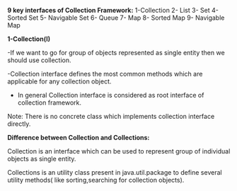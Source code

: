 **9 key interfaces of Collection Framework:**
1-Collection
2- List
3- Set
4- Sorted Set
5- Navigable Set
6- Queue
7- Map
8- Sorted Map
9- Navigable Map

**1-Collection(I)**

-If we want to go for group of objects represented as single entity then we should use collection.

-Collection interface defines the most common methods which are applicable for any collection object. 

- In general Collection interface is considered as root interface of collection framework.

Note: There is no concrete class which implements collection interface directly. 

**Difference between Collection and Collections:**

Collection is an interface which can be used to represent group of individual objects as single entity.

Collections is an utility class present in java.util.package to define several utility methods( like sorting,searching for collection objects).




